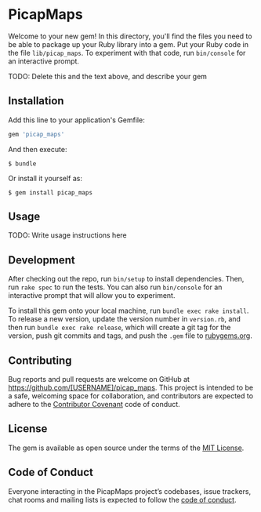 # PicapMaps

Welcome to your new gem! In this directory, you'll find the files you need to be able to package up your Ruby library into a gem. Put your Ruby code in the file `lib/picap_maps`. To experiment with that code, run `bin/console` for an interactive prompt.

TODO: Delete this and the text above, and describe your gem

## Installation

Add this line to your application's Gemfile:

```ruby
gem 'picap_maps'
```

And then execute:

    $ bundle

Or install it yourself as:

    $ gem install picap_maps

## Usage

TODO: Write usage instructions here

## Development

After checking out the repo, run `bin/setup` to install dependencies. Then, run `rake spec` to run the tests. You can also run `bin/console` for an interactive prompt that will allow you to experiment.

To install this gem onto your local machine, run `bundle exec rake install`. To release a new version, update the version number in `version.rb`, and then run `bundle exec rake release`, which will create a git tag for the version, push git commits and tags, and push the `.gem` file to [rubygems.org](https://rubygems.org).

## Contributing

Bug reports and pull requests are welcome on GitHub at https://github.com/[USERNAME]/picap_maps. This project is intended to be a safe, welcoming space for collaboration, and contributors are expected to adhere to the [Contributor Covenant](http://contributor-covenant.org) code of conduct.

## License

The gem is available as open source under the terms of the [MIT License](https://opensource.org/licenses/MIT).

## Code of Conduct

Everyone interacting in the PicapMaps project’s codebases, issue trackers, chat rooms and mailing lists is expected to follow the [code of conduct](https://github.com/[USERNAME]/picap_maps/blob/master/CODE_OF_CONDUCT.md).
